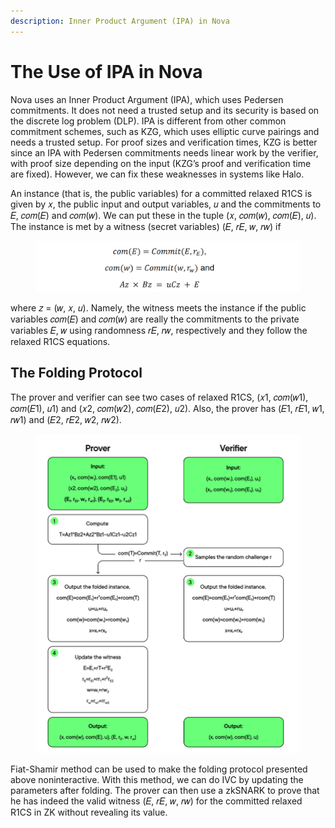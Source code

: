 ```yaml
---
description: Inner Product Argument (IPA) in Nova
---
```


# The Use of IPA in Nova

Nova uses an Inner Product Argument (IPA), which uses Pedersen commitments. It does not need a trusted setup and its security is based on the discrete log problem (DLP). IPA is different from other common commitment schemes, such as KZG, which uses elliptic curve pairings and needs a trusted setup. For proof sizes and verification times, KZG is better since an IPA with Pedersen commitments needs linear work by the verifier, with proof size depending on the input (KZG’s proof and verification time are fixed). However, we can fix these weaknesses in systems like Halo.

An instance (that is, the public variables) for a committed relaxed R1CS is given by 𝑥, the public input and output variables, 𝑢 and the commitments to 𝐸, 𝑐𝑜𝑚(𝐸) and 𝑐𝑜𝑚(𝑤). We can put these in the tuple (𝑥, 𝑐𝑜𝑚(𝑤), 𝑐𝑜𝑚(𝐸), 𝑢). The instance is met by a witness (secret variables) (𝐸, 𝑟𝐸, 𝑤, 𝑟𝑤) if

<figure><img src="../../.gitbook/assets/image (58).png" alt=""><figcaption></figcaption></figure>

where 𝑧 = (𝑤, 𝑥, 𝑢). Namely, the witness meets the instance if the public variables 𝑐𝑜𝑚(𝐸) and 𝑐𝑜𝑚(𝑤) are really the commitments to the private variables 𝐸, 𝑤 using randomness 𝑟𝐸, 𝑟𝑤, respectively and they follow the relaxed R1CS equations.

## The Folding Protocol

The prover and verifier can see two cases of relaxed R1CS, (𝑥1, 𝑐𝑜𝑚(𝑤1), 𝑐𝑜𝑚(𝐸1), 𝑢1) and (𝑥2, 𝑐𝑜𝑚(𝑤2), 𝑐𝑜𝑚(𝐸2), 𝑢2). Also, the prover has (𝐸1, 𝑟𝐸1, 𝑤1, 𝑟𝑤1) and (𝐸2, 𝑟𝐸2, 𝑤2, 𝑟𝑤2).

<figure><img src="../../.gitbook/assets/screely-1682512425756.png" alt=""><figcaption></figcaption></figure>

Fiat-Shamir method can be used to make the folding protocol presented above noninteractive. With this method, we can do IVC by updating the parameters after folding. The prover can then use a zkSNARK to prove that he has indeed the valid witness (𝐸, 𝑟𝐸, 𝑤, 𝑟𝑤) for the committed relaxed R1CS in ZK without revealing its value.
